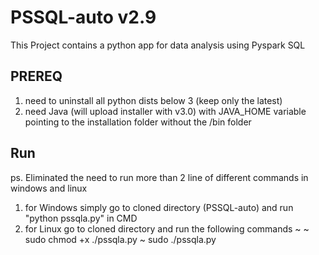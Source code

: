 # PSSQL-auto v2.9
This Project contains a python app for data analysis using Pyspark SQL
## PREREQ
1. need to uninstall all python dists below 3 (keep only the latest)
2. need Java (will upload installer with v3.0) with JAVA_HOME variable pointing to the installation folder without the /bin folder
## Run
ps. Eliminated the need to run more than 2 line of different commands in windows and linux
1. for Windows simply go to cloned directory (PSSQL-auto) and run "python pssqla.py" in CMD
2. for Linux go to cloned directory and run the following commands ~
    ~ sudo chmod +x ./pssqla.py
    ~ sudo ./pssqla.py